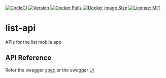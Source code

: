 [![CircleCI](https://circleci.com/gh/devatherock/list-api.svg?style=svg)](https://circleci.com/gh/devatherock/list-api)
[![Version](https://img.shields.io/docker/v/devatherock/list-api?sort=date)](https://hub.docker.com/r/devatherock/list-api/)
[![Docker Pulls](https://img.shields.io/docker/pulls/devatherock/list-api.svg)](https://hub.docker.com/r/devatherock/list-api/)
[![Docker Image Size](https://img.shields.io/docker/image-size/devatherock/list-api.svg?sort=date)](https://hub.docker.com/r/devatherock/list-api/)
[![License: MIT](https://img.shields.io/badge/License-MIT-yellow.svg)](https://opensource.org/licenses/MIT)
# list-api
APIs for the list mobile app

## API Reference
Refer the swagger [spec](https://list-api.onrender.com/swagger/doc.json) or the swagger
[UI](https://list-api.onrender.com/swagger/index.html)
